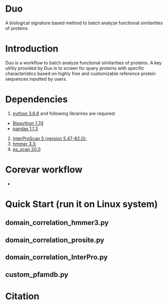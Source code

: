 # Duo
A biological signature based method to batch analyze functional similarities of proteins
# Introduction
Duo is a workflow to batch analyze functional similarities of proteins. A key utility provided by Duo is to screen for query proteins with specific characteristics based on highly free and customizable reference protein sequences inputted by users.
# Dependencies
1. [python 3.6.9](https://www.python.org/) and following librarires are required:
* [Biopython 1.74](https://biopython.org/)
* [pandas 1.1.3](https://pandas.pydata.org/)
2. [InterProScan 5 (version 5.47-82.0)](https://www.ebi.ac.uk/interpro/download/);
3. [hmmer 3.3](http://hmmer.org/download.html);
4. [ps_scan 20.0](https://prosite.expasy.org/prosite.html)
# Corevar workflow

* 
# Quick Start (run it on Linux system)
## domain_correlation_hmmer3.py

## domain_correlation_prosite.py

## domain_correlation_InterPro.py

## custom_pfamdb.py



        
# Citation

 
